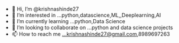 - 👋 Hi, I’m @krishnashinde27
- 👀 I’m interested in ...python,datascience,ML,,Deeplearning,AI
- 🌱 I’m currently learning ...python,Data Science
- 💞️ I’m looking to collaborate on ...python and data science projects
- 📫 How to reach me ...krishnashinde27@gmail.com,8989697263

<!---
krishnashinde27/krishnashinde27 is a ✨ special ✨ repository because its `README.md` (this file) appears on your GitHub profile.
You can click the Preview link to take a look at your changes.
--->
